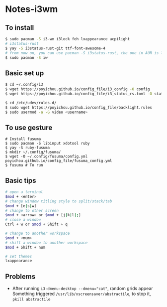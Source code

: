 # Notes-i3wm  

## To install  
```bash
$ sudo pacman -S i3-wm i3lock feh lxappearance acpilight
# i3status-rust
$ yay -S i3status-rust-git ttf-font-awesome-4
# from now on, you can use pacman -S i3status-rust, the one in AUR is latest development version
$ sudo pacman -S iw
```
## Basic set up  
```bash
$ cd ~/.config/i3
$ wget https://poyichou.github.io/config_file/i3_config -O config
$ wget https://poyichou.github.io/config_file/i3_status_rs.toml -O status.toml

$ cd /etc/udev/rules.d/
$ sudo wget https://poyichou.github.io/config_file/backlight.rules
$ sudo usermod -a -G video <username>
```
## To use gesture
```
# Install fusuma
$ sudo pacman -S libinput xdotool ruby
$ yay -S ruby-fusuma
$ mkdir ~/.config/fusuma/
$ wget -O ~/.config/fusuma/config.yml poyichou.github.io/config_file/fusuma_config.yml
$ fusuma # To run
```
## Basic tips  
```bash
# open a terminal
$mod + <enter>
# change window titling style to split/stack/tab
$mod + [e|s|w]
# change to other screen
$mod + <arrow> or $mod + [j|k|l|;]
# close a window
Ctrl + w or $mod + Shift + q

# change to another workspace
$mod + <num>
# shift a window to another workspace
$mod + Shift + num

# set themes
lxappearance
```
## Problems
- After running `i3-dmenu-desktop --dmenu="cat"`, random grids appear  
Something triggered `/usr/lib/xscreensaver/abstractile`, to stop it, `pkill abstractile`
